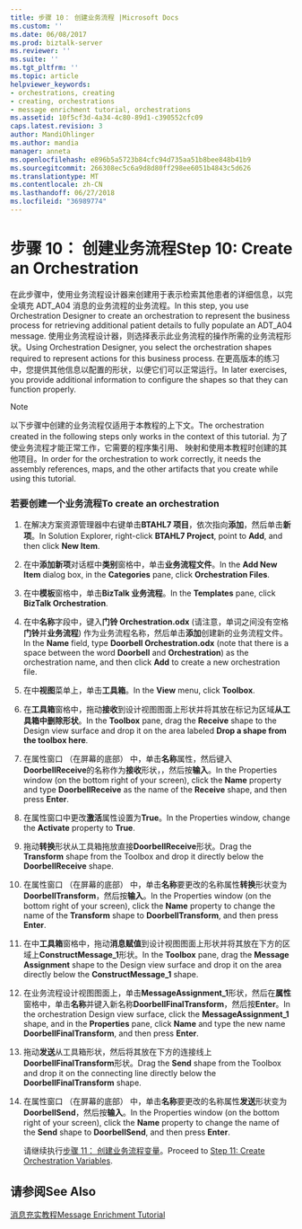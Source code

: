 ```yaml
---
title: 步骤 10： 创建业务流程 |Microsoft Docs
ms.custom: ''
ms.date: 06/08/2017
ms.prod: biztalk-server
ms.reviewer: ''
ms.suite: ''
ms.tgt_pltfrm: ''
ms.topic: article
helpviewer_keywords:
- orchestrations, creating
- creating, orchestrations
- message enrichment tutorial, orchestrations
ms.assetid: 10f5cf3d-4a34-4c80-89d1-c390552cfc09
caps.latest.revision: 3
author: MandiOhlinger
ms.author: mandia
manager: anneta
ms.openlocfilehash: e896b5a5723b84cfc94d735aa51b8bee848b41b9
ms.sourcegitcommit: 266308ec5c6a9d8d80ff298ee6051b4843c5d626
ms.translationtype: MT
ms.contentlocale: zh-CN
ms.lasthandoff: 06/27/2018
ms.locfileid: "36989774"
---
```

# <a name="step-10-create-an-orchestration"></a><span data-ttu-id="a0ff9-102">步骤 10： 创建业务流程</span><span class="sxs-lookup"><span data-stu-id="a0ff9-102">Step 10: Create an Orchestration</span></span>
<span data-ttu-id="a0ff9-103">在此步骤中，使用业务流程设计器来创建用于表示检索其他患者的详细信息，以完全填充 ADT_A04 消息的业务流程的业务流程。</span><span class="sxs-lookup"><span data-stu-id="a0ff9-103">In this step, you use Orchestration Designer to create an orchestration to represent the business process for retrieving additional patient details to fully populate an ADT_A04 message.</span></span> <span data-ttu-id="a0ff9-104">使用业务流程设计器，则选择表示此业务流程的操作所需的业务流程形状。</span><span class="sxs-lookup"><span data-stu-id="a0ff9-104">Using Orchestration Designer, you select the orchestration shapes required to represent actions for this business process.</span></span> <span data-ttu-id="a0ff9-105">在更高版本的练习中，您提供其他信息以配置的形状，以便它们可以正常运行。</span><span class="sxs-lookup"><span data-stu-id="a0ff9-105">In later exercises, you provide additional information to configure the shapes so that they can function properly.</span></span>  
  
> [!NOTE]
>  <span data-ttu-id="a0ff9-106">以下步骤中创建的业务流程仅适用于本教程的上下文。</span><span class="sxs-lookup"><span data-stu-id="a0ff9-106">The orchestration created in the following steps only works in the context of this tutorial.</span></span> <span data-ttu-id="a0ff9-107">为了使业务流程才能正常工作，它需要的程序集引用、 映射和使用本教程时创建的其他项目。</span><span class="sxs-lookup"><span data-stu-id="a0ff9-107">In order for the orchestration to work correctly, it needs the assembly references, maps, and the other artifacts that you create while using this tutorial.</span></span>  
  
### <a name="to-create-an-orchestration"></a><span data-ttu-id="a0ff9-108">若要创建一个业务流程</span><span class="sxs-lookup"><span data-stu-id="a0ff9-108">To create an orchestration</span></span>  
  
1. <span data-ttu-id="a0ff9-109">在解决方案资源管理器中右键单击**BTAHL7 项目**，依次指向**添加**，然后单击**新项**。</span><span class="sxs-lookup"><span data-stu-id="a0ff9-109">In Solution Explorer, right-click **BTAHL7 Project**, point to **Add**, and then click **New Item**.</span></span>  
  
2. <span data-ttu-id="a0ff9-110">在中**添加新项**对话框中**类别**窗格中，单击**业务流程文件**。</span><span class="sxs-lookup"><span data-stu-id="a0ff9-110">In the **Add New Item** dialog box, in the **Categories** pane, click **Orchestration Files**.</span></span>  
  
3. <span data-ttu-id="a0ff9-111">在中**模板**窗格中，单击**BizTalk 业务流程**。</span><span class="sxs-lookup"><span data-stu-id="a0ff9-111">In the **Templates** pane, click **BizTalk Orchestration**.</span></span>  
  
4. <span data-ttu-id="a0ff9-112">在中**名称**字段中，键入**门铃 Orchestration.odx** (请注意，单词之间没有空格**门铃**并**业务流程**) 作为业务流程名称，然后单击**添加**创建新的业务流程文件。</span><span class="sxs-lookup"><span data-stu-id="a0ff9-112">In the **Name** field, type **Doorbell Orchestration.odx** (note that there is a space between the word **Doorbell** and **Orchestration**) as the orchestration name, and then click **Add** to create a new orchestration file.</span></span>  
  
5. <span data-ttu-id="a0ff9-113">在中**视图**菜单上，单击**工具箱**。</span><span class="sxs-lookup"><span data-stu-id="a0ff9-113">In the **View** menu, click **Toolbox**.</span></span>  
  
6. <span data-ttu-id="a0ff9-114">在**工具箱**窗格中，拖动**接收**到设计视图图面上形状并将其放在标记为区域**从工具箱中删除形状**。</span><span class="sxs-lookup"><span data-stu-id="a0ff9-114">In the **Toolbox** pane, drag the **Receive** shape to the Design view surface and drop it on the area labeled **Drop a shape from the toolbox here**.</span></span>  
  
7. <span data-ttu-id="a0ff9-115">在属性窗口 （在屏幕的底部） 中，单击**名称**属性，然后键入**DoorbellReceive**的名称作为**接收**形状，，然后按**输入**。</span><span class="sxs-lookup"><span data-stu-id="a0ff9-115">In the Properties window (on the bottom right of your screen), click the **Name** property and type **DoorbellReceive** as the name of the **Receive** shape, and then press **Enter**.</span></span>  
  
8. <span data-ttu-id="a0ff9-116">在属性窗口中更改**激活**属性设置为**True**。</span><span class="sxs-lookup"><span data-stu-id="a0ff9-116">In the Properties window, change the **Activate** property to **True**.</span></span>  
  
9. <span data-ttu-id="a0ff9-117">拖动**转换**形状从工具箱拖放直接**DoorbellReceive**形状。</span><span class="sxs-lookup"><span data-stu-id="a0ff9-117">Drag the **Transform** shape from the Toolbox and drop it directly below the **DoorbellReceive** shape.</span></span>  
  
10. <span data-ttu-id="a0ff9-118">在属性窗口 （在屏幕的底部） 中，单击**名称**要更改的名称属性**转换**形状变为**DoorbellTransform**，然后按**输入**。</span><span class="sxs-lookup"><span data-stu-id="a0ff9-118">In the Properties window (on the bottom right of your screen), click the **Name** property to change the name of the **Transform** shape to **DoorbellTransform**, and then press **Enter**.</span></span>  
  
11. <span data-ttu-id="a0ff9-119">在中**工具箱**窗格中，拖动**消息赋值**到设计视图图面上形状并将其放在下方的区域上**ConstructMessage_1**形状。</span><span class="sxs-lookup"><span data-stu-id="a0ff9-119">In the **Toolbox** pane, drag the **Message Assignment** shape to the Design view surface and drop it on the area directly below the **ConstructMessage_1** shape.</span></span>  
  
12. <span data-ttu-id="a0ff9-120">在业务流程设计视图图面上，单击**MessageAssignment_1**形状，然后在**属性**窗格中，单击**名称**并键入新名称**DoorbellFinalTransform**，然后按**Enter**。</span><span class="sxs-lookup"><span data-stu-id="a0ff9-120">In the orchestration Design view surface, click the **MessageAssignment_1** shape, and in the **Properties** pane, click **Name** and type the new name **DoorbellFinalTransform**, and then press **Enter**.</span></span>  
  
13. <span data-ttu-id="a0ff9-121">拖动**发送**从工具箱形状，然后将其放在下方的连接线上**DoorbellFinalTransform**形状。</span><span class="sxs-lookup"><span data-stu-id="a0ff9-121">Drag the **Send** shape from the Toolbox and drop it on the connecting line directly below the **DoorbellFinalTransform** shape.</span></span>  
  
14. <span data-ttu-id="a0ff9-122">在属性窗口 （在屏幕的底部） 中，单击**名称**要更改的名称属性**发送**形状变为**DoorbellSend**，然后按**输入**。</span><span class="sxs-lookup"><span data-stu-id="a0ff9-122">In the Properties window (on the bottom right of your screen), click the **Name** property to change the name of the **Send** shape to **DoorbellSend**, and then press **Enter**.</span></span>  
  
    <span data-ttu-id="a0ff9-123">请继续执行[步骤 11： 创建业务流程变量](../../adapters-and-accelerators/accelerator-hl7/step-11-create-orchestration-variables.md)。</span><span class="sxs-lookup"><span data-stu-id="a0ff9-123">Proceed to [Step 11: Create Orchestration Variables](../../adapters-and-accelerators/accelerator-hl7/step-11-create-orchestration-variables.md).</span></span>  
  
## <a name="see-also"></a><span data-ttu-id="a0ff9-124">请参阅</span><span class="sxs-lookup"><span data-stu-id="a0ff9-124">See Also</span></span>  
 [<span data-ttu-id="a0ff9-125">消息充实教程</span><span class="sxs-lookup"><span data-stu-id="a0ff9-125">Message Enrichment Tutorial</span></span>](../../adapters-and-accelerators/accelerator-hl7/message-enrichment-tutorial.md)